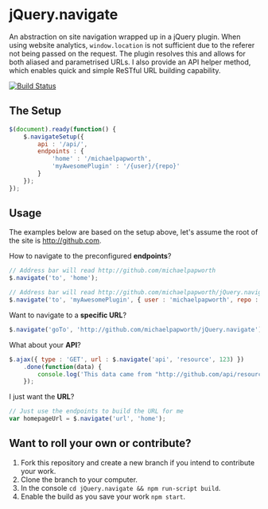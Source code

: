 jQuery.navigate
===============

An abstraction on site navigation wrapped up in a jQuery plugin.  When using website analytics, `window.location` is not sufficient due to the referer not being passed on the request.  The plugin resolves this and allows for both aliased and parametrised URLs.  I also provide an API helper method, which enables quick and simple ReSTful URL building capability.

[![Build Status](https://travis-ci.org/michaelpapworth/jQuery.navigate.png?branch=master)](https://travis-ci.org/michaelpapworth/jQuery.navigate)

The Setup
---------

```js
$(document).ready(function() {
	$.navigateSetup({
		api : '/api/',
		endpoints : {
			'home' : '/michaelpapworth',
			'myAwesomePlugin' : '/{user}/{repo}'
		}
	});
});
```

Usage
-----

The examples below are based on the setup above, let's assume the root of the site is http://github.com.

How to navigate to the preconfigured **endpoints**?

```js
// Address bar will read http://github.com/michaelpapworth
$.navigate('to', 'home');

// Address bar will read http://github.com/michaelpapworth/jQuery.navigate
$.navigate('to', 'myAwesomePlugin', { user : 'michaelpapworth', repo : 'jQuery.navigate' });
```

Want to navigate to a **specific URL**?

```js
$.navigate('goTo', 'http://github.com/michaelpapworth/jQuery.navigate');	
```

What about your **API**?

```js
$.ajax({ type : 'GET', url : $.navigate('api', 'resource', 123) })
	.done(function(data) {
		console.log('This data came from "http://github.com/api/resource/123"');
	});
```

I just want the **URL**?

```js
// Just use the endpoints to build the URL for me
var homepageUrl = $.navigate('url', 'home');	
```

Want to roll your own or contribute?
----------------------

  1. Fork this repository and create a new branch if you intend to contribute your work.
  2. Clone the branch to your computer.
  3. In the console `cd jQuery.navigate && npm run-script build`.
  4. Enable the build as you save your work `npm start`.
